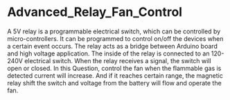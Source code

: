 # Advanced_Relay_Fan_Control
A 5V relay is a programmable electrical switch, which can be controlled by micro-controllers. It can be programmed to control on/off the devices when a certain event occurs. The relay acts as a bridge between Arduino board and high voltage application. The inside of the relay is connected to an 120-240V electrical switch. When the relay receives a signal, the switch will open or closed. In this Question, control the fan when the flammable gas is detected current will increase. And if it reaches certain range, the magnetic relay shift the switch and voltage from the battery will flow and operate the fan.
